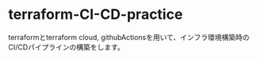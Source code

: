 # terraform-CI-CD-practice
terraformとterraform cloud, githubActionsを用いて、インフラ環境構築時のCI/CDパイプラインの構築をします。
